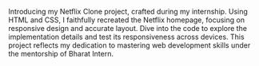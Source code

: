 Introducing my Netflix Clone project, crafted during my internship. Using HTML and CSS, I faithfully recreated the Netflix homepage, focusing on responsive design and accurate layout. Dive into the code to explore the implementation details and test its responsiveness across devices. This project reflects my dedication to mastering web development skills under the mentorship of Bharat Intern.

